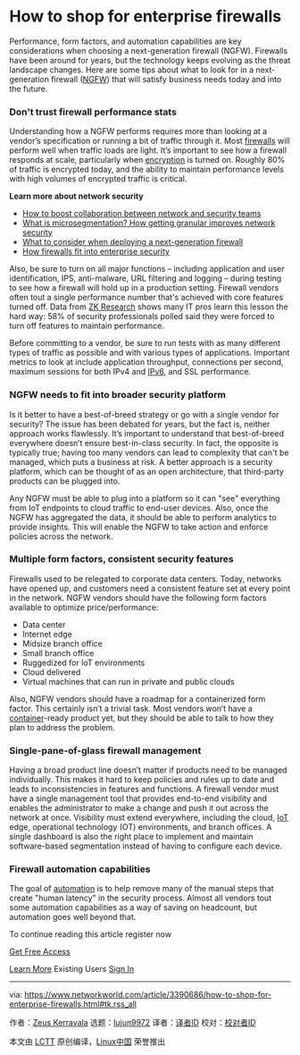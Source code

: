 [#]: collector: (lujun9972)
[#]: translator: ( )
[#]: reviewer: ( )
[#]: publisher: ( )
[#]: url: ( )
[#]: subject: (How to shop for enterprise firewalls)
[#]: via: (https://www.networkworld.com/article/3390686/how-to-shop-for-enterprise-firewalls.html#tk.rss_all)
[#]: author: (Zeus Kerravala https://www.networkworld.com/author/Zeus-Kerravala/)

How to shop for enterprise firewalls
======
Performance, form factors, and automation capabilities are key considerations when choosing a next-generation firewall (NGFW).
Firewalls have been around for years, but the technology keeps evolving as the threat landscape changes. Here are some tips about what to look for in a next-generation firewall ([NGFW][1]) that will satisfy business needs today and into the future.

### Don't trust firewall performance stats

Understanding how a NGFW performs requires more than looking at a vendor’s specification or running a bit of traffic through it. Most [firewalls][2] will perform well when traffic loads are light. It’s important to see how a firewall responds at scale, particularly when [encryption][3] is turned on. Roughly 80% of traffic is encrypted today, and the ability to maintain performance levels with high volumes of encrypted traffic is critical.

**Learn more about network security**

  * [How to boost collaboration between network and security teams][4]
  * [What is microsegmentation? How getting granular improves network security][5]
  * [What to consider when deploying a next-generation firewall][1]
  * [How firewalls fit into enterprise security][2]



Also, be sure to turn on all major functions – including application and user identification, IPS, anti-malware, URL filtering and logging – during testing to see how a firewall will hold up in a production setting. Firewall vendors often tout a single performance number that's achieved with core features turned off. Data from [ZK Research][6] shows many IT pros learn this lesson the hard way: 58% of security professionals polled said they were forced to turn off features to maintain performance.

Before committing to a vendor, be sure to run tests with as many different types of traffic as possible and with various types of applications. Important metrics to look at include application throughput, connections per second, maximum sessions for both IPv4 and [IPv6][7], and SSL performance.

### NGFW needs to fit into broader security platform

Is it better to have a best-of-breed strategy or go with a single vendor for security? The issue has been debated for years, but the fact is, neither approach works flawlessly. It’s important to understand that best-of-breed everywhere doesn’t ensure best-in-class security. In fact, the opposite is typically true; having too many vendors can lead to complexity that can't be managed, which puts a business at risk. A better approach is a security platform, which can be thought of as an open architecture, that third-party products can be plugged into.

Any NGFW must be able to plug into a platform so it can "see" everything from IoT endpoints to cloud traffic to end-user devices. Also, once the NGFW has aggregated the data, it should be able to perform analytics to provide insights. This will enable the NGFW to take action and enforce policies across the network.

### Multiple form factors, consistent security features

Firewalls used to be relegated to corporate data centers. Today, networks have opened up, and customers need a consistent feature set at every point in the network. NGFW vendors should have the following form factors available to optimize price/performance:

  * Data center
  * Internet edge
  * Midsize branch office
  * Small branch office
  * Ruggedized for IoT environments
  * Cloud delivered
  * Virtual machines that can run in private and public clouds



Also, NGFW vendors should have a roadmap for a containerized form factor. This certainly isn’t a trivial task. Most vendors won’t have a [container][8]-ready product yet, but they should be able to talk to how they plan to address the problem.

### Single-pane-of-glass firewall management

Having a broad product line doesn’t matter if products need to be managed individually. This makes it hard to keep policies and rules up to date and leads to inconsistencies in features and functions. A firewall vendor must have a single management tool that provides end-to-end visibility and enables the administrator to make a change and push it out across the network at once. Visibility must extend everywhere, including the cloud, [IoT][9] edge, operational technology (OT) environments, and branch offices. A single dashboard is also the right place to implement and maintain software-based segmentation instead of having to configure each device.

### Firewall automation capabilities

The goal of [automation][10] is to help remove many of the manual steps that create "human latency" in the security process. Almost all vendors tout some automation capabilities as a way of saving on headcount, but automation goes well beyond that.

To continue reading this article register now

[Get Free Access][11]

[Learn More][12] Existing Users [Sign In][11]

--------------------------------------------------------------------------------

via: https://www.networkworld.com/article/3390686/how-to-shop-for-enterprise-firewalls.html#tk.rss_all

作者：[Zeus Kerravala][a]
选题：[lujun9972][b]
译者：[译者ID](https://github.com/译者ID)
校对：[校对者ID](https://github.com/校对者ID)

本文由 [LCTT](https://github.com/LCTT/TranslateProject) 原创编译，[Linux中国](https://linux.cn/) 荣誉推出

[a]: https://www.networkworld.com/author/Zeus-Kerravala/
[b]: https://github.com/lujun9972
[1]: https://www.networkworld.com/article/3236448/what-to-consider-when-deploying-a-next-generation-firewall.html
[2]: https://www.networkworld.com/article/3230457/what-is-a-firewall-perimeter-stateful-inspection-next-generation.html
[3]: https://www.networkworld.com/article/3098354/enterprise-encryption-adoption-up-but-the-devils-in-the-details.html
[4]: https://www.networkworld.com/article/3328218/how-to-boost-collaboration-between-network-and-security-teams.html
[5]: https://www.networkworld.com/article/3247672/what-is-microsegmentation-how-getting-granular-improves-network-security.html
[6]: https://zkresearch.com/
[7]: https://www.networkworld.com/article/3254575/what-is-ipv6-and-why-aren-t-we-there-yet.html
[8]: https://www.networkworld.com/article/3159735/containers-what-are-containers.html
[9]: https://www.networkworld.com/article/3207535/what-is-iot-how-the-internet-of-things-works.html
[10]: https://www.networkworld.com/article/3184389/automation-rolls-on-what-are-you-doing-about-it.html
[11]: javascript://
[12]: /learn-about-insider/
